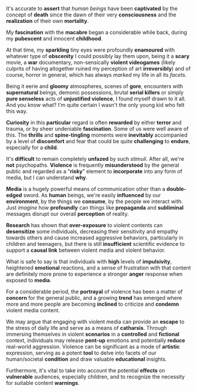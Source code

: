 It's accurate to **assert** that *human beings* have been **captivated** by the concept of **death** since the dawn of their very **consciousness** and the **realization** of their own **mortality**.

My **fascination** with the **macabre** began a considerable while back, during my **pubescent** and innocent **childhood**.

At that time, my **sparkling** tiny eyes were profoundly **enamoured** with whatever type of **obscenity** I could possibly lay them upon, being it a **scary** movie, a **war** documentary, non-sensically **violent videogames** (likely culprits of having altogether ruined my perception of art **irreversibly**) and of course, horror in general, which has always *marked* my life in all its *facets*. 

Being it eerie and **gloomy** atmospheres, scenes of **gore**, encounters with **supernatural** beings, demonic possessions, brutal **serial killers** or simply **pure senseless** acts of **unjustified violence**, I found myself drawn to it all. 
And you know what? I'm quite certain I wasn't the only young kid who felt this way.

**Curiosity** in this **particular** regard is often **rewarded** by either **terror** and trauma, or by sheer undeniable **fascination**. 
Some of us were well aware of this. The **thrills** and **spine-tingling** moments were **inevitably** accompanied by a level of **discomfort** and fear that could be quite **challenging** to **endure**, especially for a **child**.

It's **difficult** to remain completely **unfazed** by such *stimuli*. After all, we're **not** psychopaths. **Violence** is frequently **misunderstood** by the general public and regarded as a "**risky**" element to **incorporate** into any form of media, but I can understand **why**.

**Media** is a hugely powerful means of communication other than a **double-edged** sword. As **human** beings, we're easily **influenced** by our **environment**, by the things we **consume**, by the people we interact with. Just *imagine* how **profoundly** can things like **propaganda** and **subliminal** messages disrupt our overall **perception** of reality.

**Research** has shown that **over-exposure** to violent contents can **desensitize** some individuals, decreasing their sensitivity and empathy towards others and cause increased aggressive behaviors, particularly in children and teenagers, but there is still **insufficient** scientific evidence to support a **causal link** between violent media and violent behavior. 

What is safe to say is that individuals with **high** levels of **impulsivity**, heightened **emotional** reactions, and a sense of frustration with that content are definitely more prone to experience a stronger **anger** response when exposed to **media**.

For a considerable period, the **portrayal** of violence has been a matter of **concern** for the general public, and a growing **trend** has emerged where more and more people are becoming **inclined** to criticize and **condemn** violent media content.

We may argue that engaging with violent media can provide an **escape** to the stress of daily life and serve as a means of **catharsis**. 
Through immersing themselves in violent **scenarios** in a **controlled** and **fictional** context, individuals may release **pent-up** emotions and potentially **reduce** real-world aggression. 
Violence can be significant as a mode of **artistic** expression, serving as a potent **tool** to delve into facets of our human/societal **condition** and draw valuable **educational** insights.

Furthermore, it's vital to take into account the potential **effects** on **vulnerable** audiences, especially children, and to recognize the necessity for suitable content **warnings**.
